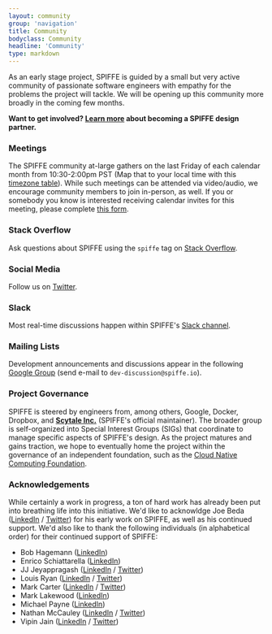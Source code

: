 ```yaml
---
layout: community
group: 'navigation'
title: Community
bodyclass: Community
headline: 'Community'
type: markdown
---
```

As an early stage project, SPIFFE is guided by a small but very active community of passionate software engineers with empathy for the problems the project will tackle. We will be opening up this community more broadly in the coming few months.

**Want to get involved? [Learn more](https://goo.gl/forms/4fJOQ3HdM4M3L27r1) about becoming a SPIFFE design partner.**

### **Meetings**
The SPIFFE community at-large gathers on the last Friday of each calendar month from 10:30-2:00pm PST (Map that to your local time with this [timezone table](https://www.google.com/search?q=1030+am+in+pst)). While such meetings can be attended via video/audio, we encourage community members to join in-person, as well. If you or somebody you know is interested receiving calendar invites for this meeting, please complete [this form](https://goo.gl/forms/4fJOQ3HdM4M3L27r1).

### **Stack Overflow**
Ask questions about SPIFFE using the `spiffe` tag on [Stack Overflow](https://stackoverflow.com/questions/tagged/spiffe).

### **Social Media**
Follow us on [Twitter](https://twitter.com/SPIFFEio).

### **Slack**
Most real-time discussions happen within SPIFFE's [Slack channel](https://spiffe.slack.com).

### **Mailing Lists**
Development announcements and discussions appear in the following [Google Group](https://groups.google.com/a/spiffe.io/forum/#!forum/dev-discussion) (send e-mail to `dev-discussion@spiffe.io`).

### **Project Governance**
SPIFFE is steered by engineers from, among others, Google, Docker, Dropbox, and **[Scytale Inc.](https://www.scytale.io)** (SPIFFE's official maintainer). The broader group is self-organized into Special Interest Groups (SIGs) that coordinate to manage specific aspects of SPIFFE's design. As the project matures and gains traction, we hope to eventually home the project within the governance of an independent foundation, such as the [Cloud Native Computing Foundation](https://cncf.io).

### **Acknowledgements**
While certainly a work in progress, a ton of hard work has already been put into breathing life into this initiative. We'd like to acknowldge Joe Beda ([LinkedIn](https://www.linkedin.com/in/jbeda) / [Twitter](https://twitter.com/jbeda)) for his early work on SPIFFE, as well as his continued support. We'd also like to thank the following individuals (in alphabetical order) for their continued support of SPIFFE:

- Bob Hagemann ([LinkedIn](https://www.linkedin.com/in/bobzilladev))
- Enrico Schiattarella ([LinkedIn](https://www.linkedin.com/in/enrico-schiattarella))
- JJ Jeyappragash ([LinkedIn](https://www.linkedin.com/in/pragashjj) / [Twitter](https://twitter.com/pragashjj))
- Louis Ryan ([LinkedIn](https://www.linkedin.com/in/louis-ryan-2a8408) / [Twitter](https://twitter.com/louiscryan))
- Mark Carter ([LinkedIn](https://www.linkedin.com/in/markcartertm) / [Twitter](https://twitter.com/markcartertm))
- Mark Lakewood ([LinkedIn](https://www.linkedin.com/in/marklakewood))
- Michael Payne ([LinkedIn](https://www.linkedin.com/in/paynem/))
- Nathan McCauley ([LinkedIn](https://www.linkedin.com/in/nathanmccauley/) / [Twitter](https://twitter.com/nathanmccauley/))
- Vipin Jain ([LinkedIn](https://www.linkedin.com/in/vipin-jain-6455b311) / [Twitter](https://twitter.com/jainvipin_))


[blog]: http://blog.spiffe.io
[calendar.google.com]: https://calendar.google.com/calendar/todo
[CNCF code of conduct]: https://github.com/cncf/foundation/blob/master/code-of-conduct.md
[Communication]: https://github.com/spiffe/community/blob/master/communication.md
[community meeting]: https://github.com/spiffe/community/blob/master/communication.md#weekly-meeting
[events]: https://TODO
[file an issue]: https://github.com/spiffe/spiffe/issues/new
[spiffe.slack.com]: http://spiffe.slack.com
[Twitter]: https://twitter.com/spiffeio
